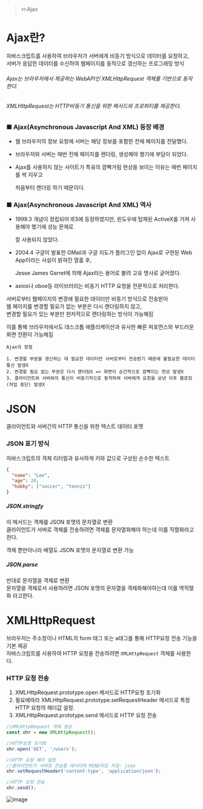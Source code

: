 > ✏️Ajax

# Ajax란?
자바스크립트를 사용하여 브라우저가 서버에게 비동기 방식으로 데이터를 요청하고, </br>
서버가 응답한 데이터를 수신하여 웹페이지를 동적으로 갱신하는 프로그래밍 방식

###### Ajax는 브라우저에서 제공하는 WebAPI인 XMLHttpRequest 객체를 기반으로 동작한다.
###### XMLHttpRequest는 HTTP비동기 통신을 위한 메서드와 프로퍼티를 제공한다.

### ■ Ajax(Asynchronous Javascript And XML) 등장 배경

- 웹 브라우저의 정보 요청에 서버는 해당 정보를 포함한 전체 페이지를 전달했다.

- 브라우저와 서버는 매번 전체 페이지를 렌더링, 생성해야 했기에 부담이 되었다.

* Ajax를 사용하지 않는 사이트가 특유의 깜빡거림 현상을 보이는 이유는 매번 페이지를 싹 지우고

  처음부터 렌더링 하기 때문이다.

 

### ■ Ajax(Asynchronous Javascript And XML) 역사

- 1999.3  개념이 정립되어 IE5에 등장하였지만, 윈도우에 탑재된 ActiveX를 거쳐 사용해야 했기에 성능 문제로

  잘 사용되지 않았다.

- 2004.4  구글이 발표한 GMail과 구글 지도가 플러그인 없이 Ajax로 구현된 Web App이라는 사실이 밝혀진 열흘 후,

  Jesse James Garret에 의해 Ajax라는 용어로 불려 고유 명사로 굳어졌다.

* axios나 oboe등 라이브러리는 비동기 HTTP 요청을 전문적으로 처리한다.


서버로부터 웹페이지의 변경에 필요한 데이터만 비동기 방식으로 전송받아</br>
웹 페이지를 변경할 필요가 없는 부분은 다시 랜더링하지 않고, </br>
변경할 필요가 있는 부분만 한저적으로 랜더링하는 방식이 가능해짐


이를 통해 브라우저에서도 데스크톱 애플리케이션과 유사한 빠른 퍼포먼스와 부드러운 화면 전환이 가능해짐


```
Ajax의 장점

1. 변경할 부분을 갱신하는 데 필요한 데이터만 서버로부터 전송받기 때문에 불필요한 데이터 통신 발생X
2. 변경할 필요 없는 부분은 다시 랜더링X => 화면이 순간적으로 깜빡이는 현상 발생X
3. 클라이언트와 서버와의 통신이 비동기적으로 동작하여 서버에게 요청을 보낸 이후 블로킹(작업 중단) 발생X 
```

# JSON
클라이언트와 서버간의 HTTP 통신을 위한 텍스트 데이터 포맷

### JSON 표기 방식
자바스크립트의 객체 리터럴과 유사하게 키와 값으로 구성된 순수한 텍스트
```json
{
  "name": "Lee",
  "age": 20,
  "hobby": ["soccer", "tennis"]
}
```


##### JSON.stringfy
이 메서드는 객체를 JSON 포맷의 문자열로 변환 </br>
클라이언트가 서버로 객체를 전송하려면 객체를 문자열화해야 하는데 이를 직렬화라고 한다.

객체 뿐만아니라 배열도 JSON 포맷의 문자열로 변환 가능


##### JSON.parse
반대로 문자열을 객체로 변환</br>
문자열을 객체로서 사용하려면 JSON 포맷의 문자열을 객체화해야하는데 이를 역직렬화 라고한다.


# XMLHttpRequest
브라우저는 주소창이나 HTML의 form 태그 또는 a태그를 통해 HTTP요청 전송 기능을 기본 제공</br>
자바스크립트를 사용하여 HTTP 요청을 전송하려면 `XMLHttpRequest` 객체를 사용한다.

### HTTP 요청 전송
1. XMLHttpRequest.prototype.open 메서드로 HTTP요청 초기화
2. 필요에따라 XMLHttpRequest.prototype.setRequestHeader 메서드로 특정 HTTP 요청의 헤더값 설정.
3. XMLHttpRequest.prototype.send 메서드로 HTTP 요청 전송

```jsx
//XMLHttpRequest 객체 생성
const xhr = new XMLHttpRequest();

//HTTP요청 초기화
xhr.open('GET', '/users');

//HTTP 요청 헤더 설정
//클라이언트가 서버로 전송할 데이터의 MINE타입 지정: json
xhr.setRequestHeader('content-type', 'application/josn');

//HTTP 요청 전송
xhr.send();
```

![image](https://github.com/mobi-community/mobi-2th-book-study/assets/134191815/d4d0792a-def5-408c-9bfa-45ed3600cad5)
